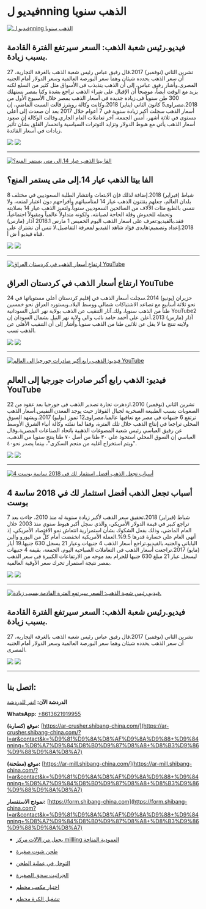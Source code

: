 # فيديو لnning الذهب سنويا

<a href="https://swt.shibang-china.com/?l=ar&img&k=%D9%81%D9%8A%D8%AF%D9%8A%D9%88+%D9%84nning+%D8%A7%D9%84%D8%B0%D9%87%D8%A8+%D8%B3%D9%86%D9%88%D9%8A%D8%A7" target="_blank">![فيديو لnning الذهب سنويا](http://static.shibang-china.com/all-800x300/384.jpg)</a>

## فيديو.رئيس شعبة الذهب: السعر سيرتفع الفترة القادمة بسبب زيادة.
27 تشرين الثاني (نوفمبر) 2017.قال رفيق عباس رئيس شعبة الذهب بالغرفة التجارية، أن سعر الذهب يحدده شيئان وهما سعر البورصة العالمية وسعر الدولار أمام الجنيه المصرى.وأشار رفيق عباس، إلى أن الذهب يتذبذب فى الأسواق مثل كثير من السلع لكنه يزيد مع الوقت أيضاً، موضحاً أن الإقبال على شراء الذهب تراجع بشدة وكنا بمصر نستهلك 300 طن سنوياً فى.زيادة جديدة في أسعار الذهب بمصر خلال الأسبوع الأول من 2018.مصراوى5 كانون الثاني (يناير) 2018.وكانت وكالة رويترز قالت السبت الماضي، إن أسعار الذهب سجلت أكبر زيادة سنوية في 7 أعوام خلال 2017 بعد أن صعدت إلى أعلى مستوى في ثلاثة أشهر، أمس الجمعة، آخر تعاملات العام الجاري.وقالت الوكالة إن صعود أسعار الذهب يأتي مع هبوط الدولار وتزايد التوترات السياسية وانحسار القلق بشأن تأثير زيادات في أسعار الفائدة.


<a href="https://whatsapp.shibangsoft.com/WhatsApp.php" target="_blank" title="WhatsApp">![](http://static.shibang-china.com/icon/whatsapp.png)</a> <a href="https://swt.shibang-china.com/?l=ar&icon&k=%D9%81%D9%8A%D8%AF%D9%8A%D9%88+%D9%84nning+%D8%A7%D9%84%D8%B0%D9%87%D8%A8+%D8%B3%D9%86%D9%88%D9%8A%D8%A7" target="_blank">![](http://static.shibang-china.com/icon/chat-ar.png)</a>

---

<a href="https://swt.shibang-china.com/?l=ar&img&k=%D9%81%D9%8A%D8%AF%D9%8A%D9%88+%D9%84nning+%D8%A7%D9%84%D8%B0%D9%87%D8%A8+%D8%B3%D9%86%D9%88%D9%8A%D8%A7" target="_blank">![الفا بيتا الذهب عيار 14.إلى متى يستمر المنع؟](http://static.shibang-china.com/all-800x300/716.jpg)</a>

## الفا بيتا الذهب عيار 14.إلى متى يستمر المنع؟
8 شباط (فبراير) 2018.إضافة لذلك فإن الابتعاث وانتشار الطلبة السعوديين في مختلف بلدان العالم، جعلهم يقتنون الذهب عيار 14 لمناسباتهم وأفراحهم دون اعتبار لمنعه، ولا ننسى بالطبع مئات الآلاف من السائحين السعوديين سنوياً.ولتميز الذهب عيار 14 بصلابته وتحمله للخدوش وقلة الحاجة لصيانته، ولكونه متداولاً عالمياً ومقبولاً اجتماعياً، فقد.بالفيديو:تعرف على اسعار الذهب اليوم الخميس 1 مارس 2018.1 آذار (مارس) 2018.إعداد وتصميم:هايدى فؤاد شاهد الفيديو لمعرفة التفاصيل.لا تنس أن تشترك على قناة فيديو أ ش أ.


<a href="https://whatsapp.shibangsoft.com/WhatsApp.php" target="_blank" title="WhatsApp">![](http://static.shibang-china.com/icon/whatsapp.png)</a> <a href="https://swt.shibang-china.com/?l=ar&icon&k=%D9%81%D9%8A%D8%AF%D9%8A%D9%88+%D9%84nning+%D8%A7%D9%84%D8%B0%D9%87%D8%A8+%D8%B3%D9%86%D9%88%D9%8A%D8%A7" target="_blank">![](http://static.shibang-china.com/icon/chat-ar.png)</a>

---

<a href="https://swt.shibang-china.com/?l=ar&img&k=%D9%81%D9%8A%D8%AF%D9%8A%D9%88+%D9%84nning+%D8%A7%D9%84%D8%B0%D9%87%D8%A8+%D8%B3%D9%86%D9%88%D9%8A%D8%A7" target="_blank">![ارتفاع أسعار الذهب في كردستان العراق YouTube](http://static.shibang-china.com/all-800x300/1071.jpg)</a>

## ارتفاع أسعار الذهب في كردستان العراق YouTube
24 حزيران (يونيو) 2014.سجلت أسعار الذهب في إقليم كردستان أعلى مستوياتها في نحو ثلاثة أسابيع مع تصاعد الاشتباكات شمالي ووسط البلاد.ويستورد العراق نحو خمسين طناً من الذهب سنويا، ولك.آثار التنقيب عن الذهب بولاية نهر النيل السودانية YouTube2 آذار (مارس) 2013.أعلن علي أحمد حامد نائب والي ولاية نهر النيل بشمال السودان إن ولايته تنتج ما لا يقل عن ثلاثين طنا من الذهب سنوياً.وأشار إلى أن التنقيب الأهلي عن الذهب تسب.


<a href="https://whatsapp.shibangsoft.com/WhatsApp.php" target="_blank" title="WhatsApp">![](http://static.shibang-china.com/icon/whatsapp.png)</a> <a href="https://swt.shibang-china.com/?l=ar&icon&k=%D9%81%D9%8A%D8%AF%D9%8A%D9%88+%D9%84nning+%D8%A7%D9%84%D8%B0%D9%87%D8%A8+%D8%B3%D9%86%D9%88%D9%8A%D8%A7" target="_blank">![](http://static.shibang-china.com/icon/chat-ar.png)</a>

---

<a href="https://swt.shibang-china.com/?l=ar&img&k=%D9%81%D9%8A%D8%AF%D9%8A%D9%88+%D9%84nning+%D8%A7%D9%84%D8%B0%D9%87%D8%A8+%D8%B3%D9%86%D9%88%D9%8A%D8%A7" target="_blank">![فيديو: الذهب رابع أكبر صادرات جورجيا إلى العالم YouTube](http://static.shibang-china.com/all-800x300/833.jpg)</a>

## فيديو: الذهب رابع أكبر صادرات جورجيا إلى العالم YouTube
22 تشرين الثاني (نوفمبر) 2010.ازدهرت تجارة تصدير الذهب فى جورجيا بعد عقود من الصعوبات بسبب الطبيعة الصخرية لجبال القوقاز حيث يوجد المعدن النفيس.أسعار الذهب ترتفع 6 جنيهات في مصر مع تعافيها عالميا.مصراوى12 تموز (يوليو) 2017.ويشهد السوق المحلي تراجعا في إنتاج الذهب خلال تلك الفترة، وفقا لما نقلته وكالة أنباء الشرق الأوسط عن رفيق العباسي رئيس شعبة المصوغات الذهبية باتحاد الصناعات المصرية.وقال العباسي إن السوق المحلي استحوذ على ٣٠ طنا من أصل ٧٠ طنا ينتج سنويا من الذهب، &quot;ويتم استخراج أغلبه من منجم السكرى&quot;، بينما يصدر نحو٤٠.


<a href="https://whatsapp.shibangsoft.com/WhatsApp.php" target="_blank" title="WhatsApp">![](http://static.shibang-china.com/icon/whatsapp.png)</a> <a href="https://swt.shibang-china.com/?l=ar&icon&k=%D9%81%D9%8A%D8%AF%D9%8A%D9%88+%D9%84nning+%D8%A7%D9%84%D8%B0%D9%87%D8%A8+%D8%B3%D9%86%D9%88%D9%8A%D8%A7" target="_blank">![](http://static.shibang-china.com/icon/chat-ar.png)</a>

---

<a href="https://swt.shibang-china.com/?l=ar&img&k=%D9%81%D9%8A%D8%AF%D9%8A%D9%88+%D9%84nning+%D8%A7%D9%84%D8%B0%D9%87%D8%A8+%D8%B3%D9%86%D9%88%D9%8A%D8%A7" target="_blank">![4 أسباب تجعل الذهب أفضل استثمار لك في 2018 ساسة بوست](http://static.shibang-china.com/all-800x300/1361.jpg)</a>

## 4 أسباب تجعل الذهب أفضل استثمار لك في 2018 ساسة بوست
7 شباط (فبراير) 2018.تحقيق سعر الذهب لأكبر زيادة سنوية له منذ 2010، جاءت بعد تراجع كبير في قيمة الدولار الأمريكي، والذي سجل أكبر هبوط سنوي منذ 2003 خلال العام الماضي، وذلك بفعل الشكوك بشأن استمرارية انتعاش نمو الاقتصاد الأمريكي، إذ أنهى العام على خسارة قدرها 9.5%.العملة الأمريكية انخفضت أمام كلٍّ من اليورو والين الياباني والجنيه.بالفيديو.تراجع أسعار الذهب 4 جنيهات.وعيار 21 يسجل 630 جنيها.19 أيار (مايو) 2017.تراجعت أسعار الذهب فى التعاملات الصباحية اليوم، الجمعة، بقيمة 4 جنيهات ليسجل عيار 21 مبلغ 630 جنيها للجرام بعد موجه من الارتفاعات الكبيرة فى سعر الذهب بمصر نتيجة استمرار تحرك سعر الأوقية العالمية.


<a href="https://whatsapp.shibangsoft.com/WhatsApp.php" target="_blank" title="WhatsApp">![](http://static.shibang-china.com/icon/whatsapp.png)</a> <a href="https://swt.shibang-china.com/?l=ar&icon&k=%D9%81%D9%8A%D8%AF%D9%8A%D9%88+%D9%84nning+%D8%A7%D9%84%D8%B0%D9%87%D8%A8+%D8%B3%D9%86%D9%88%D9%8A%D8%A7" target="_blank">![](http://static.shibang-china.com/icon/chat-ar.png)</a>

---

<a href="https://swt.shibang-china.com/?l=ar&img&k=%D9%81%D9%8A%D8%AF%D9%8A%D9%88+%D9%84nning+%D8%A7%D9%84%D8%B0%D9%87%D8%A8+%D8%B3%D9%86%D9%88%D9%8A%D8%A7" target="_blank">![فيديو.رئيس شعبة الذهب: السعر سيرتفع الفترة القادمة بسبب زيادة.](http://static.shibang-china.com/all-800x300/780.jpg)</a>

## فيديو.رئيس شعبة الذهب: السعر سيرتفع الفترة القادمة بسبب زيادة.
27 تشرين الثاني (نوفمبر) 2017.قال رفيق عباس رئيس شعبة الذهب بالغرفة التجارية، أن سعر الذهب يحدده شيئان وهما سعر البورصة العالمية وسعر الدولار أمام الجنيه المصرى.

<a href="https://whatsapp.shibangsoft.com/WhatsApp.php" target="_blank" title="WhatsApp">![](http://static.shibang-china.com/icon/whatsapp.png)</a> <a href="https://swt.shibang-china.com/?l=ar&icon&k=%D9%81%D9%8A%D8%AF%D9%8A%D9%88+%D9%84nning+%D8%A7%D9%84%D8%B0%D9%87%D8%A8+%D8%B3%D9%86%D9%88%D9%8A%D8%A7" target="_blank">![](http://static.shibang-china.com/icon/chat-ar.png)</a>

---
## اتصل بنا:

**الدردشة الآن:** [انقر للدردشة](https://swt.shibang-china.com?l=ar&contact&k=%D9%81%D9%8A%D8%AF%D9%8A%D9%88+%D9%84nning+%D8%A7%D9%84%D8%B0%D9%87%D8%A8+%D8%B3%D9%86%D9%88%D9%8A%D8%A7)

**WhatsApp:**  [+8613621919955](https://whatsapp.shibangsoft.com/WhatsApp.php)

**موقع (كسارة):** [https://ar-crusher.shibang-china.com/](https://ar-crusher.shibang-china.com/?l=ar&contact&k=%D9%81%D9%8A%D8%AF%D9%8A%D9%88+%D9%84nning+%D8%A7%D9%84%D8%B0%D9%87%D8%A8+%D8%B3%D9%86%D9%88%D9%8A%D8%A7)

**موقع (مطحنة):** [https://ar-mill.shibang-china.com/](https://ar-mill.shibang-china.com/?l=ar&contact&k=%D9%81%D9%8A%D8%AF%D9%8A%D9%88+%D9%84nning+%D8%A7%D9%84%D8%B0%D9%87%D8%A8+%D8%B3%D9%86%D9%88%D9%8A%D8%A7)

**نموذج الاستفسار:** [https://form.shibang-china.com](https://form.shibang-china.com?l=ar&contact&k=%D9%81%D9%8A%D8%AF%D9%8A%D9%88+%D9%84nning+%D8%A7%D9%84%D8%B0%D9%87%D8%A8+%D8%B3%D9%86%D9%88%D9%8A%D8%A7)

* [يجعل من الآلات مركز millling العمودية المتاحة](../27/%D9%8A%D8%AC%D8%B9%D9%84%20%D9%85%D9%86%20%D8%A7%D9%84%D8%A2%D9%84%D8%A7%D8%AA%20%D9%85%D8%B1%D9%83%D8%B2%20millling%20%D8%A7%D9%84%D8%B9%D9%85%D9%88%D8%AF%D9%8A%D8%A9%20%D8%A7%D9%84%D9%85%D8%AA%D8%A7%D8%AD%D8%A9.md)

* [طحن شوت صغيرة](../26/%D8%B7%D8%AD%D9%86%20%D8%B4%D9%88%D8%AA%20%D8%B5%D8%BA%D9%8A%D8%B1%D8%A9.md)

* [التوحل في عملية الطحن](../26/%D8%A7%D9%84%D8%AA%D9%88%D8%AD%D9%84%20%D9%81%D9%8A%20%D8%B9%D9%85%D9%84%D9%8A%D8%A9%20%D8%A7%D9%84%D8%B7%D8%AD%D9%86.md)

* [الجرانيت سحق الصغيرة](../30/%D8%A7%D9%84%D8%AC%D8%B1%D8%A7%D9%86%D9%8A%D8%AA%20%D8%B3%D8%AD%D9%82%20%D8%A7%D9%84%D8%B5%D8%BA%D9%8A%D8%B1%D8%A9.md)

* [اختبار مكعب محطم](../29/%D8%A7%D8%AE%D8%AA%D8%A8%D8%A7%D8%B1%20%D9%85%D9%83%D8%B9%D8%A8%20%D9%85%D8%AD%D8%B7%D9%85.md)

* [تشغيل الكرة محطم](../27/%D8%AA%D8%B4%D8%BA%D9%8A%D9%84%20%D8%A7%D9%84%D9%83%D8%B1%D8%A9%20%D9%85%D8%AD%D8%B7%D9%85.md)